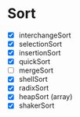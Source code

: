 # Sort

- [x] interchangeSort
- [x] selectionSort
- [x] insertionSort
- [x] quickSort
- [ ] mergeSort
- [x] shellSort
- [x] radixSort
- [x] heapSort (array)
- [x] shakerSort